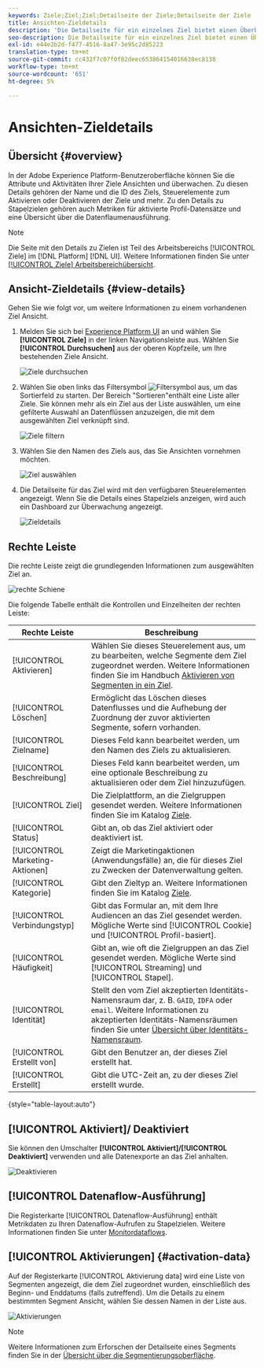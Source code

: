 ```yaml
---
keywords: Ziele;Ziel;Ziel;Detailseite der Ziele;Detailseite der Ziele
title: Ansichten-Zieldetails
description: 'Die Detailseite für ein einzelnes Ziel bietet einen Überblick über die Zieldetails. Zu den Zieldetails gehören der Zielname, die ID, die dem Ziel zugeordneten Segmente und die Steuerelemente zum Bearbeiten der Aktivierung sowie zum Aktivieren und Deaktivieren des Datenflusses. '
seo-description: Die Detailseite für ein einzelnes Ziel bietet einen Überblick über die Zieldetails. Zu den Zieldetails gehören der Zielname, die ID, die dem Ziel zugeordneten Segmente und die Steuerelemente zum Bearbeiten der Aktivierung sowie zum Aktivieren und Deaktivieren des Datenflusses.
exl-id: e44e2b2d-f477-4516-8a47-3e95c2d85223
translation-type: tm+mt
source-git-commit: cc432f7c07f0f82deec653864154016638ec8138
workflow-type: tm+mt
source-wordcount: '651'
ht-degree: 5%

---
```


# Ansichten-Zieldetails

## Übersicht {#overview}

In der Adobe Experience Platform-Benutzeroberfläche können Sie die Attribute und Aktivitäten Ihrer Ziele Ansichten und überwachen. Zu diesen Details gehören der Name und die ID des Ziels, Steuerelemente zum Aktivieren oder Deaktivieren der Ziele und mehr. Zu den Details zu Stapelzielen gehören auch Metriken für aktivierte Profil-Datensätze und eine Übersicht über die Datenflaumenausführung.

>[!NOTE]
>
>Die Seite mit den Details zu Zielen ist Teil des Arbeitsbereichs [!UICONTROL Ziele] im [!DNL Platform] [!DNL UI]. Weitere Informationen finden Sie unter [[!UICONTROL Ziele] Arbeitsbereichübersicht](./destinations-workspace.md).

## Ansicht-Zieldetails {#view-details}

Gehen Sie wie folgt vor, um weitere Informationen zu einem vorhandenen Ziel Ansicht.

1. Melden Sie sich bei [Experience Platform UI](https://platform.adobe.com/) an und wählen Sie **[!UICONTROL Ziele]** in der linken Navigationsleiste aus. Wählen Sie **[!UICONTROL Durchsuchen]** aus der oberen Kopfzeile, um Ihre bestehenden Ziele Ansicht.

   ![Ziele durchsuchen](../assets/ui/details-page/browse-destinations.png)

1. Wählen Sie oben links das Filtersymbol ![Filtersymbol](../assets/ui/details-page/filter.png) aus, um das Sortierfeld zu starten. Der Bereich &quot;Sortieren&quot;enthält eine Liste aller Ziele. Sie können mehr als ein Ziel aus der Liste auswählen, um eine gefilterte Auswahl an Datenflüssen anzuzeigen, die mit dem ausgewählten Ziel verknüpft sind.

   ![Ziele filtern](../assets/ui/details-page/filter-destinations.png)

1. Wählen Sie den Namen des Ziels aus, das Sie Ansichten vornehmen möchten.

   ![Ziel auswählen](../assets/ui/details-page/destination-select.png)

1. Die Detailseite für das Ziel wird mit den verfügbaren Steuerelementen angezeigt. Wenn Sie die Details eines Stapelziels anzeigen, wird auch ein Dashboard zur Überwachung angezeigt.

   ![Zieldetails](../assets/ui/details-page/destination-details.png)

## Rechte Leiste

Die rechte Leiste zeigt die grundlegenden Informationen zum ausgewählten Ziel an.

![rechte Schiene](../assets/ui/details-page/right-sidebar.png)

Die folgende Tabelle enthält die Kontrollen und Einzelheiten der rechten Leiste:

| Rechte Leiste | Beschreibung |
| --- | --- |
| [!UICONTROL Aktivieren] | Wählen Sie dieses Steuerelement aus, um zu bearbeiten, welche Segmente dem Ziel zugeordnet werden. Weitere Informationen finden Sie im Handbuch [Aktivieren von Segmenten in ein Ziel](./activate-destinations.md). |
| [!UICONTROL Löschen] | Ermöglicht das Löschen dieses Datenflusses und die Aufhebung der Zuordnung der zuvor aktivierten Segmente, sofern vorhanden. |
| [!UICONTROL Zielname] | Dieses Feld kann bearbeitet werden, um den Namen des Ziels zu aktualisieren. |
| [!UICONTROL Beschreibung] | Dieses Feld kann bearbeitet werden, um eine optionale Beschreibung zu aktualisieren oder dem Ziel hinzuzufügen. |
| [!UICONTROL Ziel] | Die Zielplattform, an die Zielgruppen gesendet werden. Weitere Informationen finden Sie im Katalog [Ziele](../catalog/overview.md). |
| [!UICONTROL Status] | Gibt an, ob das Ziel aktiviert oder deaktiviert ist. |
| [!UICONTROL Marketing-Aktionen] | Zeigt die Marketingaktionen (Anwendungsfälle) an, die für dieses Ziel zu Zwecken der Datenverwaltung gelten. |
| [!UICONTROL Kategorie] | Gibt den Zieltyp an. Weitere Informationen finden Sie im Katalog [Ziele](../catalog/overview.md). |
| [!UICONTROL Verbindungstyp] | Gibt das Formular an, mit dem Ihre Audiencen an das Ziel gesendet werden. Mögliche Werte sind [!UICONTROL Cookie] und [!UICONTROL Profil-basiert]. |
| [!UICONTROL Häufigkeit] | Gibt an, wie oft die Zielgruppen an das Ziel gesendet werden. Mögliche Werte sind [!UICONTROL Streaming] und [!UICONTROL Stapel]. |
| [!UICONTROL Identität] | Stellt den vom Ziel akzeptierten Identitäts-Namensraum dar, z. B. `GAID`, `IDFA` oder `email`. Weitere Informationen zu akzeptierten Identitäts-Namensräumen finden Sie unter [Übersicht über Identitäts-Namensraum](../../identity-service/namespaces.md). |
| [!UICONTROL Erstellt von] | Gibt den Benutzer an, der dieses Ziel erstellt hat. |
| [!UICONTROL Erstellt] | Gibt die UTC-Zeit an, zu der dieses Ziel erstellt wurde. |

{style=&quot;table-layout:auto&quot;}

## [!UICONTROL Aktiviert]/ Deaktiviert

Sie können den Umschalter **[!UICONTROL Aktiviert]/[!UICONTROL Deaktiviert]** verwenden und alle Datenexporte an das Ziel anhalten.

![Deaktivieren](../assets/ui/details-page/enable-disable.png)

## [!UICONTROL Datenaflow-Ausführung]

Die Registerkarte [!UICONTROL Datenaflow-Ausführung] enthält Metrikdaten zu Ihren Datenaflow-Aufrufen zu Stapelzielen. Weitere Informationen finden Sie unter [Monitordataflows](monitor-dataflows.md).

## [!UICONTROL Aktivierungen] {#activation-data}

Auf der Registerkarte [!UICONTROL Aktivierung data] wird eine Liste von Segmenten angezeigt, die dem Ziel zugeordnet wurden, einschließlich des Beginn- und Enddatums (falls zutreffend). Um die Details zu einem bestimmten Segment Ansicht, wählen Sie dessen Namen in der Liste aus.

![Aktivierungen](../assets/ui/details-page/activation-data.png)

>[!NOTE]
>
>Weitere Informationen zum Erforschen der Detailseite eines Segments finden Sie in der [Übersicht über die Segmentierungsoberfläche](../../segmentation/ui/overview.md#segment-details).

